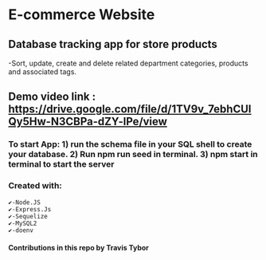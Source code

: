 # E-commerce Website

## Database tracking app for store products
-Sort, update, create and delete related department categories, products and associated tags.

## Demo video link : https://drive.google.com/file/d/1TV9v_7ebhCUIQy5Hw-N3CBPa-dZY-lPe/view

### To start App: 1) run the schema file in your SQL shell to create your database. 2) Run npm run seed in terminal. 3) npm start in terminal to start the server

### Created with: 
    ✔-Node.JS
    ✔-Express.Js
    ✔-Sequelize
    ✔-MySQL2
    ✔-doenv
    
   #### Contributions in this repo by Travis Tybor
    
